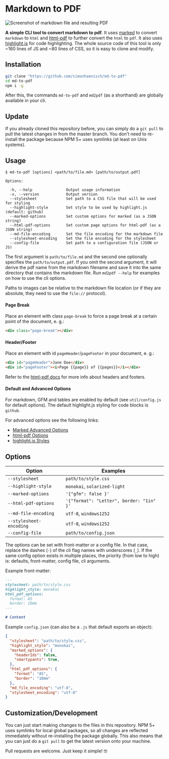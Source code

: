 # Markdown to PDF

![Screenshot of markdown file and resulting PDF](https://file-eivrbvqdij.now.sh)

**A simple CLI tool to convert markdown to pdf**. It uses [marked](https://www.npmjs.com/package/marked) to convert `markdown` to `html` and [html-pdf](https://www.npmjs.com/package/html-pdf) to further convert the `html` to `pdf`. It also uses [highlight.js](https://highlightjs.org) for code highlighting. The whole source code of this tool is only ~160 lines of JS and ~80 lines of CSS, so it is easy to clone and modify.

## Installation

```sh
git clone "https://github.com/simonhaenisch/md-to-pdf"
cd md-to-pdf
npm i -g
```

After this, the commands `md-to-pdf` and `md2pdf` (as a shorthand) are globally available in your cli.

## Update

If you already cloned this repository before, you can simply do a `git pull` to pull the latest changes in from the master branch. You don't need to re-install the package because NPM 5+ uses symlinks (at least on Unix systems).

## Usage

```
$ md-to-pdf [options] <path/to/file.md> [path/to/output.pdf]

Options:

  -h, --help               Output usage information
  -v, --version            Output version
  --stylesheet             Set path to a CSS file that will be used for styling
  --highlight-style        Set style to be used by highlight.js (default: github)
  --marked-options         Set custom options for marked (as a JSON string)
  --html-pdf-options       Set custom page options for html-pdf (as a JSON string)
  --md-file-encoding       Set the file encoding for the markdown file
  --stylesheet-encoding    Set the file encoding for the stylesheet
  --config-file            Set path to a configuration file (JSON or JS)
```

The first argument is `path/to/file.md` and the second one optionally specifies the `path/to/output.pdf`. If you omit the second argument, it will derive the pdf name from the markdown filename and save it into the same directory that contains the markdown file. Run `md2pdf --help` for examples on how to use the cli options.

Paths to images can be relative to the markdown file location (or if they are absolute, they need to use the `file://` protocol).

#### Page Break

Place an element with class `page-break` to force a page break at a certain point of the document, e. g.:

```html
<div class="page-break"></div>
```

#### Header/Footer

Place an element with id `pageHeader`/`pageFooter` in your document, e. g.:

```html
<div id="pageHeader">Jane Doe</div>
<div id="pageFooter"><i>Page {{page}} of {{pages}}</i></div>
```

Refer to the [html-pdf docs](https://github.com/marcbachmann/node-html-pdf#footers-and-headers) for more info about headers and footers.

#### Default and Advanced Options

For markdown, GFM and tables are enabled by default (see `util/config.js` for default options). The default highlight.js styling for code blocks is `github`.

For advanced options see the following links:

* [Marked Advanced Options](https://marked.js.org/#/USING_ADVANCED.md)
* [html-pdf Options](https://github.com/marcbachmann/node-html-pdf#options)
* [highlight.js Styles](https://github.com/isagalaev/highlight.js/tree/master/src/styles)

## Options

| Option | Examples |
| - | - |
| `--stylesheet` | `path/to/style.css` |
| `--highlight-style` | `monokai`, `solarized-light` |
| `--marked-options` | `'{"gfm": false }'` |
| `--html-pdf-options` | `'{"format": "Letter", border: "1in" }'` |
| `--md-file-encoding` | `utf-8`, `windows1252` |
| `--stylesheet-encoding` | `utf-8`, `windows1252` |
| `--config-file` | `path/to/config.json` |

The options can be set with front-matter or a config file. In that case, replace the dashes (`-`) of the cli flag names with underscores (`_`). If the same config option exists in multiple places, the priority (from low to high) is: defaults, front-matter, config file, cli arguments.

Example front-matter:

```markdown
---
stylesheet: path/to/style.css
highlight_style: monokai
html_pdf_options:
  format: A5
  border: 10mm
---

# Content
```

Example `config.json` (can also be a `.js` that default exports an object):

```json
{
  "stylesheet": "path/to/style.css",
  "highlight_style": "monokai",
  "marked_options": {
    "headerIds": false,
    "smartypants": true,
  },
  "html_pdf_options": {
    "format": "A5",
    "border": "10mm"
  },
  "md_file_encoding": "utf-8",
  "stylesheet_encoding": "utf-8"
}
```

## Customization/Development

You can just start making changes to the files in this repository. NPM 5+ uses symlinks for local global packages, so all changes are reflected immediately without re-installing the package globally. This also means that you can just do a `git pull` to get the latest version onto your machine.

Pull requests are welcome. Just keep it simple! 🤓
